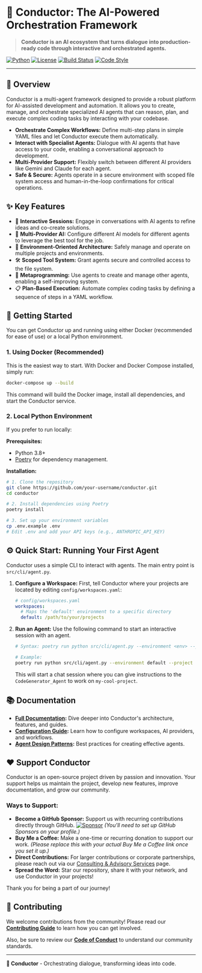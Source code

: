 # 🎼 Conductor: The AI-Powered Orchestration Framework

> **Conductor is an AI ecosystem that turns dialogue into production-ready code through interactive and orchestrated agents.**

[![Python](https://img.shields.io/badge/Python-3.8+-blue.svg)](https://python.org)
[![License](https://img.shields.io/badge/License-MIT-green.svg)](LICENSE)
[![Build Status](https://img.shields.io/badge/Build-Passing-brightgreen.svg)]()
[![Code Style](https://img.shields.io/badge/Code%20Style-Black-black.svg)]()

---

## 🚀 Overview

Conductor is a multi-agent framework designed to provide a robust platform for AI-assisted development and automation. It allows you to create, manage, and orchestrate specialized AI agents that can reason, plan, and execute complex coding tasks by interacting with your codebase.

-   **Orchestrate Complex Workflows:** Define multi-step plans in simple YAML files and let Conductor execute them automatically.
-   **Interact with Specialist Agents:** Dialogue with AI agents that have access to your code, enabling a conversational approach to development.
-   **Multi-Provider Support:** Flexibly switch between different AI providers like Gemini and Claude for each agent.
-   **Safe & Secure:** Agents operate in a secure environment with scoped file system access and human-in-the-loop confirmations for critical operations.

## ✨ Key Features

-   💬 **Interactive Sessions:** Engage in conversations with AI agents to refine ideas and co-create solutions.
-   🤖 **Multi-Provider AI:** Configure different AI models for different agents to leverage the best tool for the job.
-   📂 **Environment-Oriented Architecture:** Safely manage and operate on multiple projects and environments.
-   🛠️ **Scoped Tool System:** Grant agents secure and controlled access to the file system.
-   🧬 **Metaprogramming:** Use agents to create and manage other agents, enabling a self-improving system.
-   📋 **Plan-Based Execution:** Automate complex coding tasks by defining a sequence of steps in a YAML workflow.

## 🏁 Getting Started

You can get Conductor up and running using either Docker (recommended for ease of use) or a local Python environment.

### 1. Using Docker (Recommended)

This is the easiest way to start. With Docker and Docker Compose installed, simply run:

```bash
docker-compose up --build
```

This command will build the Docker image, install all dependencies, and start the Conductor service.

### 2. Local Python Environment

If you prefer to run locally:

**Prerequisites:**
-   Python 3.8+
-   [Poetry](https://python-poetry.org/docs/#installation) for dependency management.

**Installation:**
```bash
# 1. Clone the repository
git clone https://github.com/your-username/conductor.git
cd conductor

# 2. Install dependencies using Poetry
poetry install

# 3. Set up your environment variables
cp .env.example .env
# Edit .env and add your API keys (e.g., ANTHROPIC_API_KEY)
```

## ⚙️ Quick Start: Running Your First Agent

Conductor uses a simple CLI to interact with agents. The main entry point is `src/cli/agent.py`.

1.  **Configure a Workspace:**
    First, tell Conductor where your projects are located by editing `config/workspaces.yaml`:
    ```yaml
    # config/workspaces.yaml
    workspaces:
      # Maps the 'default' environment to a specific directory
      default: /path/to/your/projects
    ```

2.  **Run an Agent:**
    Use the following command to start an interactive session with an agent.
    ```bash
    # Syntax: poetry run python src/cli/agent.py --environment <env> --project <proj> --agent <agent_id>
    
    # Example:
    poetry run python src/cli/agent.py --environment default --project my-cool-project --agent CodeGenerator_Agent
    ```
    This will start a chat session where you can give instructions to the `CodeGenerator_Agent` to work on `my-cool-project`.

## 📚 Documentation

-   **[Full Documentation](docs/README.md):** Dive deeper into Conductor's architecture, features, and guides.
-   **[Configuration Guide](docs/guides/configuration.md):** Learn how to configure workspaces, AI providers, and workflows.
-   **[Agent Design Patterns](docs/guides/AGENT_DESIGN_PATTERNS.md):** Best practices for creating effective agents.

## ❤️ Support Conductor

Conductor is an open-source project driven by passion and innovation. Your support helps us maintain the project, develop new features, improve documentation, and grow our community.

### Ways to Support:

-   **Become a GitHub Sponsor:** Support us with recurring contributions directly through GitHub.
    [![Sponsor](https://img.shields.io/github/sponsors/cezarfuhr?style=flat&label=Sponsor)](https://github.com/sponsors/cezarfuhr)
    *(You'll need to set up GitHub Sponsors on your profile.)*
-   **Buy Me a Coffee:** Make a one-time or recurring donation to support our work.
    *(Please replace this with your actual Buy Me a Coffee link once you set it up.)*
-   **Direct Contributions:** For larger contributions or corporate partnerships, please reach out via our [Consulting & Advisory Services](project-management/CONSULTING.md) page.
-   **Spread the Word:** Star our repository, share it with your network, and use Conductor in your projects!

Thank you for being a part of our journey!

## 🤝 Contributing

We welcome contributions from the community! Please read our **[Contributing Guide](CONTRIBUTING.md)** to learn how you can get involved.

Also, be sure to review our **[Code of Conduct](CODE_OF_CONDUCT.md)** to understand our community standards.

---

**🎼 Conductor** - Orchestrating dialogue, transforming ideas into code.
